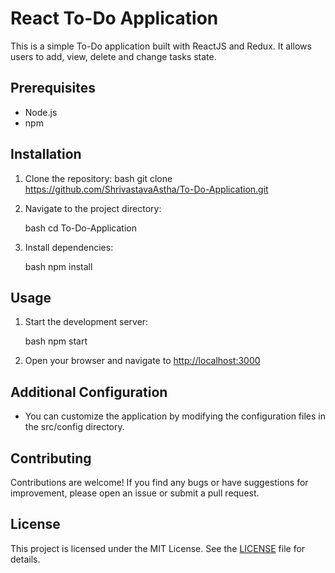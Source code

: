 # React To-Do Application

This is a simple To-Do application built with ReactJS and Redux. It allows users to add, view, delete and change tasks state.

## Prerequisites

- Node.js
- npm

## Installation

1. Clone the repository:
    bash
    git clone https://github.com/ShrivastavaAstha/To-Do-Application.git
    

2. Navigate to the project directory:

    bash
    cd To-Do-Application
    

3. Install dependencies:

    bash
    npm install
    

## Usage

1. Start the development server:

    bash
    npm start
    

2. Open your browser and navigate to [http://localhost:3000](http://localhost:3000)

## Additional Configuration

- You can customize the application by modifying the configuration files in the src/config directory.

## Contributing

Contributions are welcome! If you find any bugs or have suggestions for improvement, please open an issue or submit a pull request.

## License

This project is licensed under the MIT License. See the [LICENSE](LICENSE) file for details.
